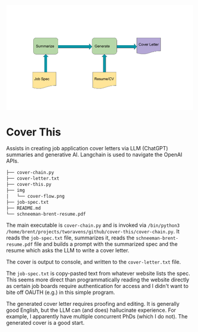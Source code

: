 ![flow of action from spec and resume to cover letter](img/cover-flow.png)

# Cover This
Assists in creating job application cover letters via LLM (ChatGPT) summaries
and generative AI. Langchain is used to navigate the OpenAI APIs.

```
├── cover-chain.py
├── cover-letter.txt
├── cover-this.py
├── img
│   └── cover-flow.png
├── job-spec.txt
├── README.md
└── schneeman-brent-resume.pdf
```

The main executable is `cover-chain.py` and is invoked via `/bin/python3 /home/brent/projects/tworavens/github/cover-this/cover-chain.py`.
It reads the `job-spec.txt` file, summarizes it, reads the `schneeman-brent-resume.pdf` file and builds a 
prompt with the summarized spec and the resume which asks the LLM to write a cover letter. 

The cover is output to console, and written to the `cover-letter.txt` file.

The `job-spec.txt` is copy-pasted text from whatever website lists the spec. This seems more direct than
programmatically reading the website directly as certain job boards require authentication for access
and I didn't want to bite off OAUTH (e.g.) in this simple program.

The generated cover letter requires proofing and editing. It is generally good English, but the LLM
can (and does) hallucinate experience. For example, I apparently have multiple concurrent PhDs
(which I do not). The generated cover is a good start.